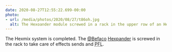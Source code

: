 ```yaml
---
date: 2020-08-27T12:55:22.699-00:00
photo:
- url: /media/photos/2020/08/27/t86oh.jpg
  alt: The Hexoander module screwed in a rack in the upper row of an Hexmix module
---
```

The Hexmix system is completed. The [@Befaco](https://twitter.com/befaco) [Hexpander](https://www.befaco.org/hexpander-2/) is screwed in the rack to take care of effects sends and <abbr title="Pre Fader Listening">PFL</abbr>.
